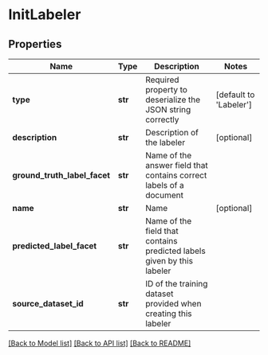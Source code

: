 # InitLabeler

## Properties
Name | Type | Description | Notes
------------ | ------------- | ------------- | -------------
**type** | **str** | Required property to deserialize the JSON string correctly | [default to 'Labeler']
**description** | **str** | Description of the labeler | [optional] 
**ground_truth_label_facet** | **str** | Name of the answer field that contains correct labels of a document | 
**name** | **str** | Name | [optional] 
**predicted_label_facet** | **str** | Name of the field that contains predicted labels given by this labeler | 
**source_dataset_id** | **str** | ID of the training dataset provided when creating this labeler | 

[[Back to Model list]](../README.md#documentation-for-models) [[Back to API list]](../README.md#documentation-for-api-endpoints) [[Back to README]](../README.md)



